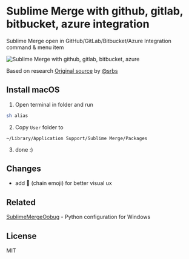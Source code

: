 # Sublime Merge with github, gitlab, bitbucket, azure integration

Sublime Merge open in GitHub/GitLab/Bitbucket/Azure Integration command & menu item

![Sublime Merge with github, gitlab, bitbucket, azure](screen.png)

Based on research  [Original source](https://forum.sublimetext.com/t/github-gitlab-bitbucket-integration-commands-menu-items/53893)
by [@srbs](https://github.com/srbs)

## Install macOS

1. Open terminal in folder and run

```sh
sh alias
```

2. Copy `User` folder to 

```
~/Library/Application Support/Sublime Merge/Packages
```

3. done :)

## Changes

- add 🔗 (chain emoji) for better visual ux

## Related

[SublimeMergeOobug](https://github.com/oobug/SublimeMergeOobug) - Python configuration for Windows

## License
MIT
